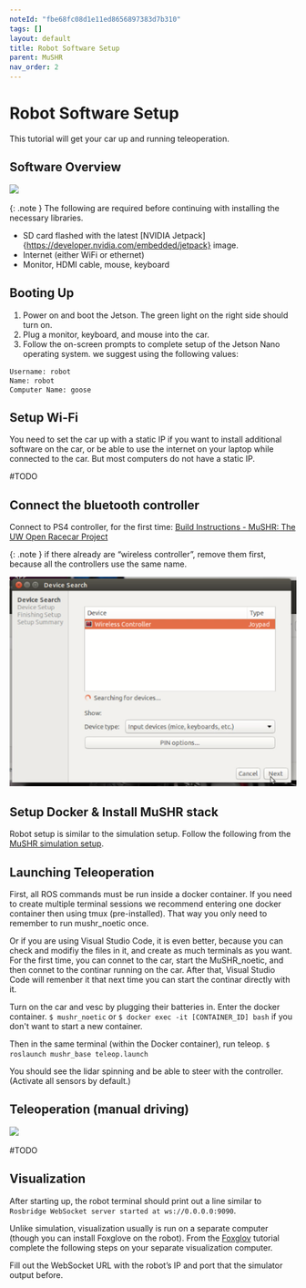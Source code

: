 ```yaml
---
noteId: "fbe68fc08d1e11ed8656897383d7b310"
tags: []
layout: default
title: Robot Software Setup
parent: MuSHR
nav_order: 2
---
```


# [](#header-1)Robot Software Setup
This tutorial will get your car up and running teleoperation.

## Software Overview
![](../../assets/images/software_overview.png)

{: .note }
The following are required before continuing with installing the necessary libraries.
- SD card flashed with the latest [NVIDIA Jetpack]{https://developer.nvidia.com/embedded/jetpack} image.
- Internet (either WiFi or ethernet)
- Monitor, HDMI cable, mouse, keyboard

## Booting Up
1. Power on and boot the Jetson. The green light on the right side should turn on.
2. Plug a monitor, keyboard, and mouse into the car.
3. Follow the on-screen prompts to complete setup of the Jetson Nano operating system. we suggest using the following values:
```
Username: robot
Name: robot
Computer Name: goose
```

## Setup Wi-Fi
You need to set the car up with a static IP if you want to install additional software on the car, or be able to use the internet on your laptop while connected to the car. But most computers do not have a static IP.

#TODO

## Connect the bluetooth controller
Connect to PS4 controller, for the first time: [Build Instructions - MuSHR: The UW Open Racecar Project](https://mushr.io/hardware/build_instructions/#:~:text=Note%20the%20column,dialog.%20(Fig.%2015.7)) 

{: .note }
if there already are “wireless controller”, remove them first, because all the controllers use the same name.

![](../../assets/images/controller.png)

## Setup Docker & Install MuSHR stack
Robot setup is similar to the simulation setup. Follow the following from the [MuSHR simulation setup](https://anr-multitrans.github.io/Robot_MuSHR/docs/noetic/quickstart_with_foxglove/).

## Launching Teleoperation
First, all ROS commands must be run inside a docker container. If you need to create multiple terminal sessions we recommend entering one docker container then using tmux (pre-installed). That way you only need to remember to run mushr_noetic once.

Or if you are using Visual Studio Code, it is even better, because you can check and modifiy the files in it, and create as much terminals as you want. For the first time, you can connet to the car, start the MuSHR_noetic, and then connet to the continar running on the car. After that, Visual Studio Code will remenber it that next time you can start the continar directly with it.

Turn on the car and vesc by plugging their batteries in. Enter the docker container.
```$ mushr_noetic```
or
```$ docker exec -it [CONTAINER_ID] bash```
if you don't want to start a new container.

Then in the same terminal (within the Docker container), run teleop.
```$ roslaunch mushr_base teleop.launch```

You should see the lidar spinning and be able to steer with the controller. (Activate all sensors by default.)

## Teleoperation (manual driving)
![](../../assets/images/teleop_controls.png)

#TODO

## Visualization
After starting up, the robot terminal should print out a line similar to ```Rosbridge WebSocket server started at ws://0.0.0.0:9090```.

Unlike simulation, visualization usually is run on a separate computer (though you can install Foxglove on the robot). From the [Foxglov](https://anr-multitrans.github.io/Robot_MuSHR/docs/noetic/Foxglove/) tutorial complete the following steps on your separate visualization computer.

Fill out the WebSocket URL with the robot’s IP and port that the simulator output before.

